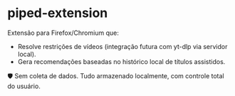 # piped-extension

Extensão para Firefox/Chromium que:
- Resolve restrições de vídeos (integração futura com yt-dlp via servidor local).
- Gera recomendações baseadas no histórico local de títulos assistidos.

🛡️ Sem coleta de dados. Tudo armazenado localmente, com controle total do usuário.

